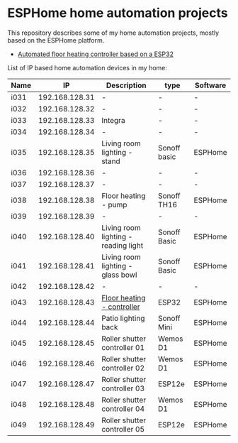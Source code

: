 ESPHome home automation projects
================================

This repository describes some of my home automation projects, mostly based on the ESPHome platform.


* [Automated floor heating controller based on a ESP32](automated-floor-heating/README.md)


List of IP based home automation devices in my home:


| Name | IP | Description | type | Software |
|------|----|-------------|------|----------|
|i031|192.168.128.31|-                                   |-              |-      | 		
|i032|192.168.128.32|-                                   |-              |-      |		
|i033|192.168.128.33|Integra                             |-				 |-      |
|i034|192.168.128.34|-                                   |-              |-      |	
|i035|192.168.128.35|Living room lighting - stand        |Sonoff basic   |ESPHome|
|i036|192.168.128.36|-                                   |-              |-      |
|i037|192.168.128.37|-                                   |-              |-      |
|i038|192.168.128.38|Floor heating - pump                |Sonoff TH16    |ESPHome|
|i039|192.168.128.39|-                                   |-              |-      |
|i040|192.168.128.40|Living room lighting - reading light|Sonoff Basic   |ESPHome|
|i041|192.168.128.41|Living room lighting - glass bowl   |Sonoff Basic   |ESPHome|
|i042|192.168.128.42|-                                   |-              |-      |
|i043|192.168.128.43|[Floor heating - controller](automated-floor-heating/README.md)          |ESP32          |ESPHome|		
|i044|192.168.128.44|Patio lighting back                 |Sonoff Mini    |ESPHome|
|i045|192.168.128.45|Roller shutter controller 01        |Wemos D1       |ESPHome|
|i046|192.168.128.46|Roller shutter controller 02        |Wemos D1       |ESPHome|
|i047|192.168.128.47|Roller shutter controller 03        |ESP12e         |ESPHome|
|i048|192.168.128.48|Roller shutter controller 04        |Wemos D1       |ESPHome|
|i049|192.168.128.49|Roller shutter controller 05        |ESP12e         |ESPHome|




